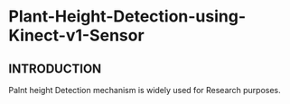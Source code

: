 # Plant-Height-Detection-using-Kinect-v1-Sensor
## INTRODUCTION 
Palnt height Detection mechanism is widely used for Research purposes.
